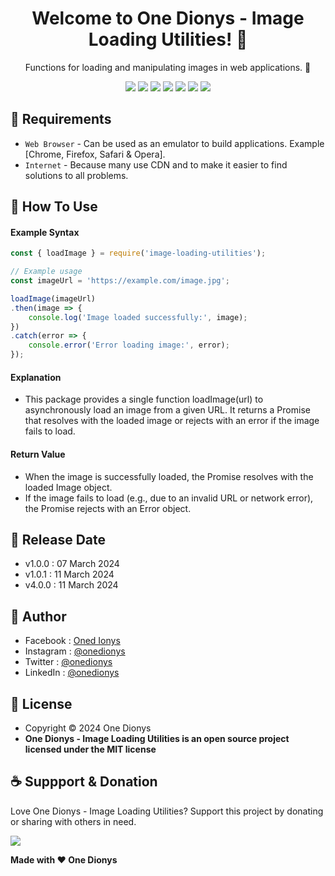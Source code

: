 <h1 align="center">Welcome to One Dionys - Image Loading Utilities! 👋 </h1>

<p align="center">Functions for loading and manipulating images in web applications. 💖 </p>

<p align="center">
<img src="https://img.shields.io/github/contributors/onedionys/onedionys-image-loading-utilities?style=flat-square">
<img src="https://img.shields.io/github/issues/onedionys/onedionys-image-loading-utilities?style=flat-square">
<img src="https://img.shields.io/github/stars/onedionys/onedionys-image-loading-utilities?style=flat-square"> 
<img src="https://img.shields.io/github/forks/onedionys/onedionys-image-loading-utilities?style=flat-square">
<img src="https://img.shields.io/github/last-commit/onedionys/onedionys-image-loading-utilities.svg?style=flat-square">
<img src="https://img.shields.io/github/languages/code-size/onedionys/onedionys-image-loading-utilities?style=flat-square">
<img src="https://img.shields.io/github/license/onedionys/onedionys-image-loading-utilities?style=flat-square">
</p>

## 💾 Requirements

* `Web Browser` - Can be used as an emulator to build applications. Example [Chrome, Firefox, Safari & Opera].
* `Internet` - Because many use CDN and to make it easier to find solutions to all problems.

## 🎯 How To Use

#### Example Syntax

```javascript
const { loadImage } = require('image-loading-utilities');

// Example usage
const imageUrl = 'https://example.com/image.jpg';

loadImage(imageUrl)
.then(image => {
    console.log('Image loaded successfully:', image);
})
.catch(error => {
    console.error('Error loading image:', error);
});
```

#### Explanation

* This package provides a single function loadImage(url) to asynchronously load an image from a given URL. It returns a Promise that resolves with the loaded image or rejects with an error if the image fails to load.

#### Return Value

* When the image is successfully loaded, the Promise resolves with the loaded Image object.
* If the image fails to load (e.g., due to an invalid URL or network error), the Promise rejects with an Error object.

## 📆 Release Date

* v1.0.0 : 07 March 2024
* v1.0.1 : 11 March 2024
* v4.0.0 : 11 March 2024

## 🧑 Author

* Facebook : <a href="https://www.facebook.com/theonedionys"> Oned Ionys</a>
* Instagram : <a href="https://www.instagram.com/onedionys/"> @onedionys</a>
* Twitter : <a href="https://twitter.com/onedionys"> @onedionys</a>
* LinkedIn :  <a href="https://www.linkedin.com/in/onedionys/"> @onedionys</a>

## 📝 License

* Copyright © 2024 One Dionys
* **One Dionys - Image Loading Utilities is an open source project licensed under the MIT license**

## ☕️ Suppport & Donation

Love One Dionys - Image Loading Utilities? Support this project by donating or sharing with others in need.

<a href="https://www.buymeacoffee.com/onedionys"><img src="https://img.shields.io/badge/Buy_Me_A_Coffee-FFDD00?style=for-the-badge&logo=buy-me-a-coffee&logoColor=black"/> </a>

**Made with ❤️ One Dionys**
